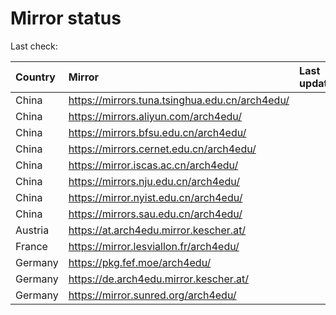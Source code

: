 <script src="./time.js"></script>
# Mirror status
Last check: <script type="text/javascript">localize(1719080663.82244);</script>

|Country|Mirror|Last update|
|:------|:-----|:----------|
|China|https://mirrors.tuna.tsinghua.edu.cn/arch4edu/|<script type="text/javascript">localize(1719037999);</script>|
|China|https://mirrors.aliyun.com/arch4edu/|<script type="text/javascript">localize(1719037999);</script>|
|China|https://mirrors.bfsu.edu.cn/arch4edu/|<script type="text/javascript">localize(1719037999);</script>|
|China|https://mirrors.cernet.edu.cn/arch4edu/|<script type="text/javascript">localize(1719037999);</script>|
|China|https://mirror.iscas.ac.cn/arch4edu/|<script type="text/javascript">localize(1719037999);</script>|
|China|https://mirrors.nju.edu.cn/arch4edu/|<script type="text/javascript">localize(1718994814);</script>|
|China|https://mirror.nyist.edu.cn/arch4edu/|<script type="text/javascript">localize(1719037999);</script>|
|China|https://mirrors.sau.edu.cn/arch4edu/|<script type="text/javascript">localize(1719037999);</script>|
|Austria|https://at.arch4edu.mirror.kescher.at/|<script type="text/javascript">localize(1719037999);</script>|
|France|https://mirror.lesviallon.fr/arch4edu/|<script type="text/javascript">localize(1719037999);</script>|
|Germany|https://pkg.fef.moe/arch4edu/|<script type="text/javascript">localize(1719037999);</script>|
|Germany|https://de.arch4edu.mirror.kescher.at/|<script type="text/javascript">localize(1719037999);</script>|
|Germany|https://mirror.sunred.org/arch4edu/|<script type="text/javascript">localize(1719037999);</script>|

<script src="./tablefilter/tablefilter.js"></script>
<script src="./table.js"></script>